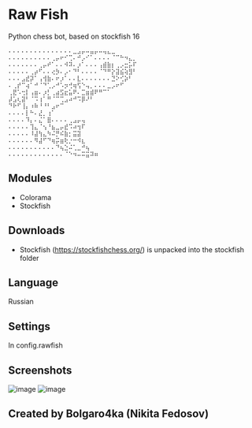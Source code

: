 # Raw Fish
Python chess bot, based on stockfish 16
```
⠄⠄⠄⠄⠄⠄⠄⠄⠄⠄⠄⠄⠄⠄⠄⣀⣠⡤⠤⣤⡤⠤⢤⣄⣀
⠄⠄⠄⠄⠄⠄⠄⠄⠄⠄⢀⡤⠖⠊⢉⠄⠚⡠⠊⠁⠄⠄⠄⠄⠈⠉⠓⠲⣄⡀
⠄⠄⠄⠄⠄⠄⠄⢀⡤⠞⠁⠄⠄⠺⠽⠄⡰⠁⠄⠄⠄⢠⣾⣷⡆⢀⡠⣒⡥⠏
⠄⠄⠄⠄⠄⢀⡴⠋⠄⠄⢔⡳⠄⡠⠂⠙⠃⠄⠄⠄⠄⠈⠙⠛⡕⣽⣮⢵⣻⠃
⠄⠄⠄⣠⣞⡽⠁⢠⢺⣷⠄⠖⡰⠁⠄⠄⣇⠄⠄⠄⠄⠄⠄⠄⣙⠕⢊⡵⠃
⠄⢀⡞⠉⢴⠁⠚⠈⠙⢁⡠⠚⠡⡲⢚⢶⢫⠑⢤⡀⠄⠄⠄⣀⡠⠖⠋
⢀⣟⠡⢒⡇⢠⣶⠄⡰⡃⢀⣴⣫⣖⣥⠟⠄⣉⣶⣾⠟⠛⠉⠁
⡼⣡⢆⣽⠃⠈⠩⢰⠁⠛⠈⠉⢉⣠⠴⠚⠩⡿⠜⠃
⠙⠗⠋⢸⡄⠰⠷⠘⠘⠃⣠⠖⠉
⠄⠄⠄⠄⡇⠓⠄⣜⡀⢰⠁
⠄⠄⠄⠄⠹⡄⠄⣌⠁⣿⠄⠄⠄⠄⢀⣠⡤⢤
⠄⠄⠄⠄⠄⢹⣄⠈⢢⠘⣦⣀⡤⣞⠩⠴⢲⠏
⠄⠄⠄⠄⠄⠸⣼⢳⣄⠳⠬⡛⠮⣷⡂⣭⣽
⠄⠄⠄⠄⠄⠄⠻⣼⠋⠙⢶⡭⣶⢗⡐⠒⠺⣆
⠄⠄⠄⠄⠄⠄⠄⠄⠄⠄⠄⠙⢦⣑⠬⢁⣀⠚⢦
⠄⠄⠄⠄⠄⠄⠄⠄⠄⠄⠄⠄⠄⠈⠑⠲⠤⠭⣭⠽⠶
```

## Modules
 - Colorama
 - Stockfish

## Downloads
 - Stockfish (https://stockfishchess.org/) is unpacked into the stockfish folder

## Language
Russian

## Settings
In config.rawfish

## Screenshots
![image](https://github.com/bolgaro4ka/raw-fish/assets/123888141/531156f4-0c42-4332-b9ce-063404444962)
![image](https://github.com/bolgaro4ka/raw-fish/assets/123888141/f4107e69-7f89-47e0-b7a2-415ecb3b838a)

## Created by Bolgaro4ka (Nikita Fedosov)
